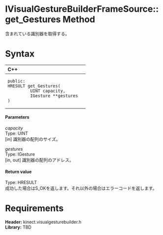 IVisualGestureBuilderFrameSource::get\_Gestures Method  
======================================================  

含まれている識別器を取得する。 <span id="syntaxSection"></span>

Syntax  
======  

<table>
<colgroup>
<col width="100%" />
</colgroup>
<thead>
<tr class="header">
<th align="left">C++</th>
</tr>
</thead>
<tbody>
<tr class="odd">
<td align="left"><pre><code>public:  
HRESULT get_Gestures(  
         UINT capacity,  
         IGesture **gestures  
)</code></pre></td>
</tr>
</tbody>
</table>

<span id="ID4EG"></span>
#### Parameters  

*capacity*    
Type: UINT  
[in] 識別器の配列のサイズ。  

*gestures*    
Type: IGesture  
[in, out] 識別器の配列のアドレス。  

<span id="ID4EP"></span>
#### Return value  

Type: HRESULT  
成功した場合はS\_OKを返します。それ以外の場合はエラーコードを返します。  

<span id="requirements"></span>

Requirements  
============  

**Header:** kinect.visualgesturebuilder.h  
**Library:** TBD  



<!--Please do not edit the data in the comment block below.-->
<!--
TOCTitle : get_Gestures Method
RLTitle : IVisualGestureBuilderFrameSource::get_Gestures Method
KeywordK : get_Gestures method
KeywordK : IVisualGestureBuilderFrameSource::get_Gestures method
KeywordF : IVisualGestureBuilderFrameSource::get_Gestures
KeywordF : get_Gestures
KeywordF : Microsoft.Kinect.visualgesturebuilder.IVisualGestureBuilderFrameSource.get_Gestures(UINT,IGesture@)
KeywordA : M:Microsoft.Kinect.visualgesturebuilder.IVisualGestureBuilderFrameSource.get_Gestures(UINT,IGesture@)
AssetID : M:Microsoft.Kinect.visualgesturebuilder.IVisualGestureBuilderFrameSource.get_Gestures(UINT,IGesture@)
Locale : en-us
CommunityContent : 1
APIType : Managed
APILocation : 
APIName : Microsoft.Kinect.visualgesturebuilder.IVisualGestureBuilderFrameSource::get_Gestures
TargetOS : Windows
TopicType : kbSyntax
DevLang : C++
DocSet : K4Wv2
ProjType : K4Wv2Proj
Technology : Kinect for Windows
Product : Kinect for Windows SDK v2
productversion : 20
-->
